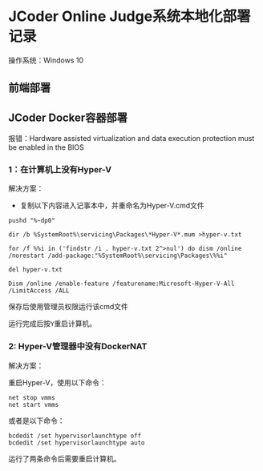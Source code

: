 # JCoder Online Judge系统本地化部署记录

操作系统：Windows 10

## 前端部署

## JCoder Docker容器部署

报错：Hardware assisted virtualization and data execution protection must be enabled in the BIOS

### 1：在计算机上没有Hyper-V    

解决方案：
- 复制以下内容进入记事本中，并重命名为Hyper-V.cmd文件
```
pushd "%~dp0"

dir /b %SystemRoot%\servicing\Packages\*Hyper-V*.mum >hyper-v.txt

for /f %%i in ('findstr /i . hyper-v.txt 2^>nul') do dism /online /norestart /add-package:"%SystemRoot%\servicing\Packages\%%i"

del hyper-v.txt

Dism /online /enable-feature /featurename:Microsoft-Hyper-V-All /LimitAccess /ALL
```

保存后使用管理员权限运行该cmd文件

运行完成后按```Y```重启计算机。

### 2: Hyper-V管理器中没有DockerNAT

解决方案：     

重启Hyper-V，使用以下命令：        
```
net stop vmms
net start vmms
```

或者是以下命令：
```
bcdedit /set hypervisorlaunchtype off 
bcdedit /set hypervisorlaunchtype auto
```

运行了两条命令后需要重启计算机。
